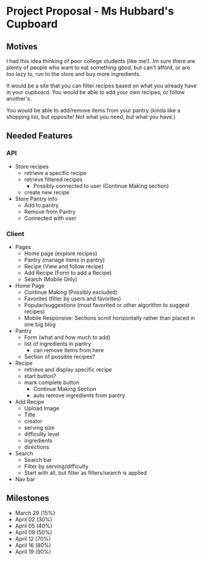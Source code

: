 # Project Proposal - Ms Hubbard's Cupboard

## Motives
I had this idea thinking of poor college students (like me!). Im sure there are plenty of people who want to eat something good, but can't afford, or are too lazy to, run to the store and buy more ingredients.

It would be a site that you can filter recipes based on what you already have in your cupboard. You would be able to add your own recipes, or follow another's. 

You would be able to add/remove items from your pantry (kinda like a shopping list, but opposite! Not what you need, but what you have.)

## Needed Features
### API
- Store recipes
    - retrieve a specific recipe
    - retrieve filtered recipes
        - Possibly connected to user (Continue Making section)
    - create new recipe
- Store Pantry info
    - Add to pantry
    - Remove from Pantry
    - Connected with user
### Client
- Pages
    - Home page (explore recipes)
    - Pantry (manage items in pantry)
    - Recipe (View and follow recipe)
    - Add Recipe (Form to add a Recipe)
    - Search (Mobile Only)
- Home Page
    - Continue Making (Possibly excluded)
    - Favorites (filter by users and favorites)
    - Popular/suggestions (most favorited or other algorithm to suggest recipes)
    - Mobile Responsive: Sections scroll horizontally rather than placed in one big blog
- Pantry
    - Form (what and how much to add)
    - list of ingredients in pantry
        - can remove items from here
    - Section of possible recipes?
- Recipe
    - retrieve and display specific recipe
    - start button?
    - mark complete button
        - Continue Making Section
        - auto remove ingredients from pantry
- Add Recipe
    - Upload Image
    - Title
    - creator
    - serving size
    - difficulty level
    - ingredients
    - directions
- Search
    - Search bar
    - Filter by serving/difficulty
    - Start with all, but filter as filters/search is applied
- Nav bar

## Milestones
- March 29 (15%)
- April 02 (30%)
- April 05 (40%)
- April 09 (50%)
- April 12 (70%)
- April 16 (80%)
- April 19 (90%)